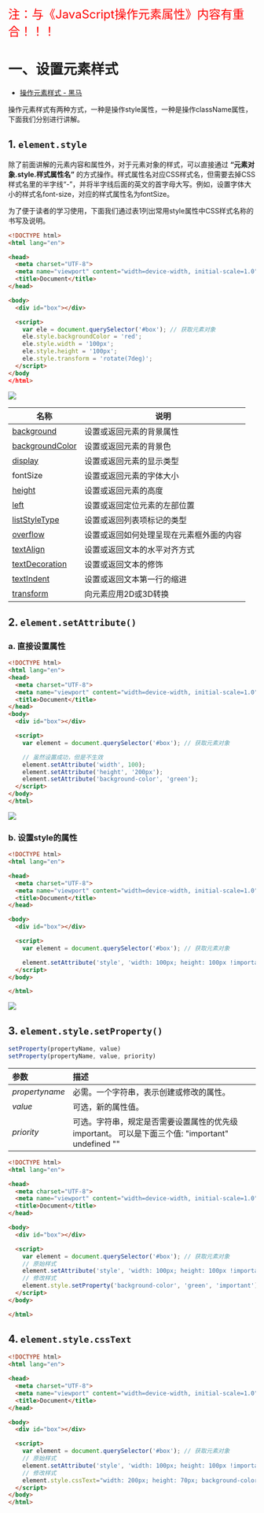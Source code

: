 <font color='red' size=5>注：与《JavaScript操作元素属性》内容有重合！！！</font>

# 一、设置元素样式

* [操作元素样式 - 黑马](https://book.itheima.net/course/1258676978588860418/1277481554465005570/1277491444881301506)

操作元素样式有两种方式，一种是操作style属性，一种是操作className属性，下面我们分别进行讲解。

## 1. `element.style`

除了前面讲解的元素内容和属性外，对于元素对象的样式，可以直接通过 **“元素对象.style.样式属性名”** 的方式操作。样式属性名对应CSS样式名，但需要去掉CSS样式名里的半字线“-”，并将半字线后面的英文的首字母大写。例如，设置字体大小的样式名font-size，对应的样式属性名为fontSize。

为了便于读者的学习使用，下面我们通过表1列出常用style属性中CSS样式名称的书写及说明。

```html
<!DOCTYPE html>
<html lang="en">

<head>
  <meta charset="UTF-8">
  <meta name="viewport" content="width=device-width, initial-scale=1.0">
  <title>Document</title>
</head>

<body>
  <div id="box"></div>

  <script>
    var ele = document.querySelector('#box'); // 获取元素对象
    ele.style.backgroundColor = 'red';
    ele.style.width = '100px';
    ele.style.height = '100px';
    ele.style.transform = 'rotate(7deg)';
  </script>
</body
</html>
```

![](/AllFiles/JS/Dom/JavaScript操作CSS/images/003.png)

| **名称**                                                     | **说明**                                 |
| ------------------------------------------------------------ | ---------------------------------------- |
| [background](http://www.runoob.com/jsref/prop-style-background.html) | 设置或返回元素的背景属性                 |
| [backgroundColor](http://www.runoob.com/jsref/prop-style-backgroundcolor.html) | 设置或返回元素的背景色                   |
| [display](http://www.runoob.com/jsref/prop-style-display.html) | 设置或返回元素的显示类型                 |
| fontSize                                                     | 设置或返回元素的字体大小                 |
| [height](http://www.runoob.com/jsref/prop-style-height.html) | 设置或返回元素的高度                     |
| [left](http://www.runoob.com/jsref/prop-style-left.html)     | 设置或返回定位元素的左部位置             |
| [listStyleType](http://www.runoob.com/jsref/prop-style-liststyletype.html) | 设置或返回列表项标记的类型               |
| [overflow](http://www.runoob.com/jsref/prop-style-overflow.html) | 设置或返回如何处理呈现在元素框外面的内容 |
| [textAlign](http://www.runoob.com/jsref/prop-style-textalign.html) | 设置或返回文本的水平对齐方式             |
| [textDecoration](http://www.runoob.com/jsref/prop-style-textdecoration.html) | 设置或返回文本的修饰                     |
| [textIndent](http://www.runoob.com/jsref/prop-style-textindent.html) | 设置或返回文本第一行的缩进               |
| [transform](http://www.runoob.com/jsref/prop-style-transform.html) | 向元素应用2D或3D转换                     |



## 2. `element.setAttribute()`

### a. 直接设置属性

```html
<!DOCTYPE html>
<html lang="en">
<head>
  <meta charset="UTF-8">
  <meta name="viewport" content="width=device-width, initial-scale=1.0">
  <title>Document</title>
</head>
<body>
  <div id="box"></div>

  <script>
    var element = document.querySelector('#box'); // 获取元素对象

    // 虽然设置成功，但是不生效
    element.setAttribute('width', 100);
    element.setAttribute('height', '200px');
    element.setAttribute('background-color', 'green');
  </script>
</body>
</html>
```

![](/AllFiles/JS/Dom/JavaScript操作CSS/images/002.png)



###  b. 设置style的属性

```html
<!DOCTYPE html>
<html lang="en">

<head>
  <meta charset="UTF-8">
  <meta name="viewport" content="width=device-width, initial-scale=1.0">
  <title>Document</title>
</head>

<body>
  <div id="box"></div>

  <script>
    var element = document.querySelector('#box'); // 获取元素对象

    element.setAttribute('style', 'width: 100px; height: 100px !important; background-color: red;');
  </script>
</body>

</html>
```

![](/AllFiles/JS/Dom/JavaScript操作CSS/images/001.png)



## 3. `element.style.setProperty()`

```js
setProperty(propertyName, value)
setProperty(propertyName, value, priority)
```

| 参数           | 描述                                                         |
| :------------- | :----------------------------------------------------------- |
| *propertyname* | 必需。一个字符串，表示创建或修改的属性。                     |
| *value*        | 可选，新的属性值。                                           |
| *priority*     | 可选。字符串，规定是否需要设置属性的优先级 important。 可以是下面三个值: "important" undefined "" |

```html
<!DOCTYPE html>
<html lang="en">

<head>
  <meta charset="UTF-8">
  <meta name="viewport" content="width=device-width, initial-scale=1.0">
  <title>Document</title>
</head>

<body>
  <div id="box"></div>

  <script>
    var element = document.querySelector('#box'); // 获取元素对象
    // 原始样式
    element.setAttribute('style', 'width: 100px; height: 100px !important; background-color: red;');
    // 修改样式
    element.style.setProperty('background-color', 'green', 'important');
  </script>
</body>

</html>
```



## 4. `element.style.cssText`

```html
<!DOCTYPE html>
<html lang="en">

<head>
  <meta charset="UTF-8">
  <meta name="viewport" content="width=device-width, initial-scale=1.0">
  <title>Document</title>
</head>

<body>
  <div id="box"></div>

  <script>
    var element = document.querySelector('#box'); // 获取元素对象
    // 原始样式
    element.setAttribute('style', 'width: 100px; height: 100px !important; background-color: red;');
    // 修改样式
    element.style.cssText="width: 200px; height: 70px; background-color: green;";
  </script>
</body>
</html>
```


